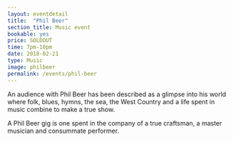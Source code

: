 ```yaml
---
layout: eventdetail
title:  "Phil Beer"
section_title: Music event
bookable: yes
price: SOLDOUT
time: 7pm-10pm
date: 2018-02-21
type: Music
image: philbeer
permalink: /events/phil-beer
---
```


An audience with Phil Beer has been described as a glimpse into his world where folk, blues, hymns, the sea, the West Country and a life spent in music combine to make a true show.

A Phil Beer gig is one spent in the company of a true craftsman, a master musician and consummate performer.
